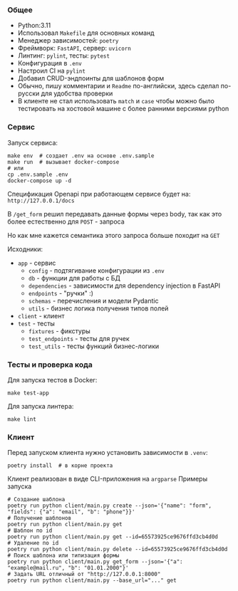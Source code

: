 ### Общее
- Python:3.11
- Использовал `Makefile` для основных команд
- Менеджер зависимостей: `poetry`
- Фреймворк: `FastAPI`, сервер: `uvicorn`
- Линтинг: `pylint`, тесты: `pytest`
- Конфигурация в `.env`
- Настроил CI на `pylint`
- Добавил CRUD-эндпоинты для шаблонов форм
- Обычно, пишу комментарии и `Readme` по-английски, здесь
сделал по-русски для удобства проверки
- В клиенте не стал использовать `match` и `case`
чтобы можно было тестировать на хостовой машине с более ранними версиями python

### Сервис

Запуск сервиса:
```shell
make env  # создает .env на основе .env.sample
make run  # вызывает docker-compose
# или
cp .env.sample .env
docker-compose up -d
```
Спецификация Openapi при работающем сервисе будет на:
`http://127.0.0.1/docs`

В `/get_form` решил передавать данные формы через body, так как это более естественно для `POST` - запроса 

Но как мне кажется семантика этого запроса больше походит на `GET`

Исходники:
- `app` - сервис
  - `config` - подтягивание конфигурации из `.env`
  - `db` - функции для работы с БД
  - `dependencies` - зависимости для dependency injection в FastAPI
  - `endpoints` - "ручки" :)
  - `schemas` - перечисления и модели Pydantic
  - `utils` - бизнес логика получения типов полей
- `client` - клиент
- `test` - тесты
  - `fixtures` - фикстуры
  - `test_endpoints` - тесты для ручек
  - `test_utils` - тесты функций бизнес-логики

### Тесты и проверка кода
Для запуска тестов в Docker:
```shell
make test-app
```
Для запуска линтера:
```shell
make lint
```

### Клиент
Перед запуском клиента нужно установить зависимости в `.venv`:
```shell
poetry install  # в корне проекта
```
Клиент реализован в виде CLI-приложения на `argparse`
Примеры запуска
```shell
# Создание шаблона
poetry run python client/main.py create --json='{"name": "form", "fields": {"a": "email", "b": "phone"}}'
# Получение шаблонов
poetry run python client/main.py get
# Шаблон по id
poetry run python client/main.py get --id=65573925ce9676ffd3cb4d0d
# Удаление по id
poetry run python client/main.py delete --id=65573925ce9676ffd3cb4d0d
# Поиск шаблона или типизация формы
poetry run python client/main.py get_form --json='{"a": "example@mail.ru", "b": "01.01.2000"}'
# Задать URL отличный от "http://127.0.0.1:8000"
poetry run python client/main.py --base_url="..." get
```